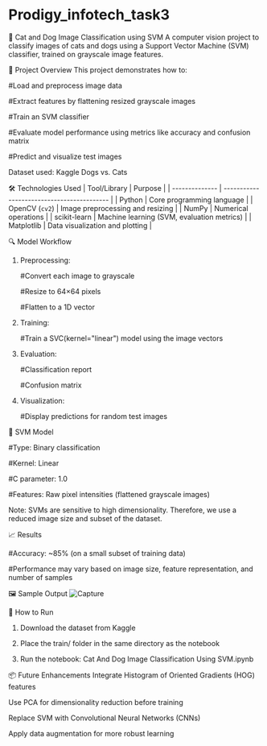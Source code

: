 # Prodigy_infotech_task3

🐾 Cat and Dog Image Classification using SVM
A computer vision project to classify images of cats and dogs using a Support Vector Machine (SVM) classifier, trained on grayscale image features.

📌 Project Overview
This project demonstrates how to:

  #Load and preprocess image data

  #Extract features by flattening resized grayscale images

  #Train an SVM classifier

  #Evaluate model performance using metrics like accuracy and confusion matrix

  #Predict and visualize test images

Dataset used: Kaggle Dogs vs. Cats

🛠️ Technologies Used
| Tool/Library   | Purpose                                    |
| -------------- | ------------------------------------------ |
| Python         | Core programming language                  |
| OpenCV (`cv2`) | Image preprocessing and resizing           |
| NumPy          | Numerical operations                       |
| scikit-learn   | Machine learning (SVM, evaluation metrics) |
| Matplotlib     | Data visualization and plotting            |


🔍 Model Workflow
   1. Preprocessing:

       #Convert each image to grayscale

       #Resize to 64×64 pixels
  
       #Flatten to a 1D vector

  2. Training:

       #Train a SVC(kernel="linear") model using the image vectors

  3. Evaluation:

       #Classification report

       #Confusion matrix

  4. Visualization:

       #Display predictions for random test images


🧠 SVM Model
    
  #Type: Binary classification

  #Kernel: Linear

  #C parameter: 1.0

  #Features: Raw pixel intensities (flattened grayscale images)

Note: SVMs are sensitive to high dimensionality. Therefore, we use a reduced image size and subset of the dataset.


📈 Results
  
  #Accuracy: ~85% (on a small subset of training data)

  #Performance may vary based on image size, feature representation, and number of samples

  
🖼️ Sample Output
![Capture](https://github.com/user-attachments/assets/2ec9aa20-bec8-4e22-b9bb-4ff491fb7b63)

🚀 How to Run
  1. Download the dataset from Kaggle

  2. Place the train/ folder in the same directory as the notebook

  3. Run the notebook: Cat And Dog Image Classification Using SVM.ipynb


📦 Future Enhancements
   Integrate Histogram of Oriented Gradients (HOG) features

   Use PCA for dimensionality reduction before training

   Replace SVM with Convolutional Neural Networks (CNNs)

   Apply data augmentation for more robust learning


   
